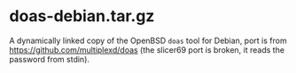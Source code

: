 

# doas-debian.tar.gz

A dynamically linked copy of the OpenBSD ``doas`` tool for Debian, port is from
https://github.com/multiplexd/doas (the slicer69 port is broken, it reads the
password from stdin).

